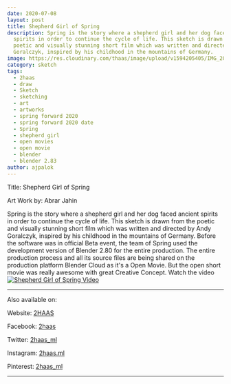 ```yaml
---
date: 2020-07-08
layout: post
title: Shepherd Girl of Spring
description: Spring is the story where a shepherd girl and her dog faced ancient
  spirits in order to continue the cycle of life. This sketch is drawn from the
  poetic and visually stunning short film which was written and directed by Andy
  Goralczyk, inspired by his childhood in the mountains of Germany.
image: https://res.cloudinary.com/thaas/image/upload/v1594205405/IMG_20200708_122827_838_hdauoi.jpg
category: sketch
tags:
  - 2haas
  - draw
  - Sketch
  - sketching
  - art
  - artworks
  - spring forward 2020
  - spring forward 2020 date
  - Spring
  - shepherd girl
  - open movies
  - open movie
  - blender
  - blender 2.83
author: ajpalok
---
```

Title: Shepherd Girl of Spring

Art Work by: Abrar Jahin

Spring is the story where a shepherd girl and her dog faced ancient spirits in order to continue the cycle of life. This sketch is drawn from the poetic and visually stunning short film which was written and directed by Andy Goralczyk, inspired by his childhood in the mountains of Germany. 
Before the software was in official Beta event, the team of Spring used the development version of Blender 2.80 for the entire production. The entire production process and all its source files are being shared on the production platform Blender Cloud as it's a Open Movie. But the open short movie was really awesome with great Creative Concept. Watch the video
<a href="https://youtu.be/fXXYfnA-cog"><img src="https://res.cloudinary.com/thaas/image/upload/v1594205405/IMG_20200708_122827_838_hdauoi.jpg" alt="Shepherd Girl of Spring Video"></a>

- - -

Also available on:  

Website: [2HAAS](https://2haas.ml/)  

Facebook: [2haas](https://facebook.com/2haas)  

Twitter: [2haas_ml](https://twitter.com/2haas_ml)  

Instagram: [2haas.ml](https://instagram.com/2haas.ml)  

Pinterest: [2haas_ml](https://pinterest.com/2haas_ml)  

- - -
